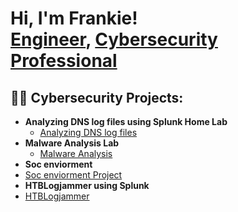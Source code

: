 <h1>Hi, I'm Frankie! <br/><a href="https://github.com/frankieromeo4">Engineer</a>, <a href="https://www.linkedin.com/in/joshmadakor/">Cybersecurity Professional</a>

<h2>👨‍💻 Cybersecurity Projects:</h2>

- <b>Analyzing DNS log files using Splunk Home Lab </b>
  - [Analyzing DNS log files](https://github.com/frankieromeo4/Analyzing-DNS-Log-Files-Using-Splunk-SIEM)
- <b>Malware Analysis Lab  </b>
  - [Malware Analysis](https://github.com/frankieromeo4/Malware-Analysis-Lab) <b><i></b></i>
-  <b>Soc enviorment </b>
  - [Soc enviorment Project](https://github.com/frankieromeo4/SOC-environment) <b><i></b></i>
  - <b>HTBLogjammer using Splunk </b>
  - [HTBLogjammer](https://github.com/frankieromeo4/HTBLogjammer)









[linkedin]: https://www.linkedin.com/in/frankie-romeo-131a6528b/

<!--
**joshmadakor1/joshmadakor1** is a ✨ _special_ ✨ repository because its `README.md` (this file) appears on your GitHub profile.

Here are some ideas to get you started:

- 🔭 I’m currently working on ...
- 🌱 I’m currently learning ...
- 👯 I’m looking to collaborate on ...
- 🤔 I’m looking for help with ...
- 💬 Ask me about ...
- 📫 How to reach me: ...
- ⚡ Fun fact: ...
-->
